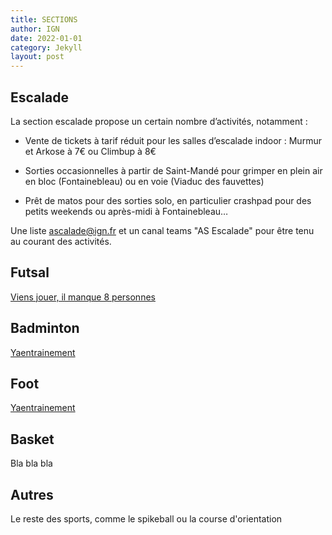 ```yaml
---
title: SECTIONS
author: IGN
date: 2022-01-01
category: Jekyll
layout: post
---
```


Escalade
-------------

La section escalade propose un certain nombre d’activités, notamment :

- Vente de tickets à tarif réduit pour les salles d’escalade indoor : Murmur et Arkose à 7€ ou Climbup à 8€

- Sorties occasionnelles à partir de Saint-Mandé pour grimper en plein air en bloc (Fontainebleau) ou en voie (Viaduc des fauvettes)

- Prêt de matos pour des sorties solo, en particulier crashpad pour des petits weekends ou après-midi à Fontainebleau…

Une liste ascalade@ign.fr et un canal teams "AS Escalade" pour être tenu au courant des activités.


Futsal
-------------

[Viens jouer, il manque 8 personnes](https://asign-futsal.yaentrainement.fr/player)

Badminton
-------------

[Yaentrainement]([https](https://badminton-asign.yaentrainement.fr/)://asign-futsal.yaentrainement.fr/player)

Foot
-------------

[Yaentrainement]([https](https://asign-footmercredi.yaentrainement.fr/)://asign-futsal.yaentrainement.fr/player)

Basket
-------------

Bla bla bla

Autres
-------------

Le reste des sports, comme le spikeball ou la course d'orientation